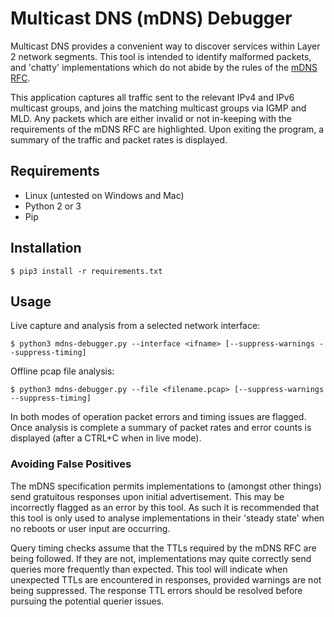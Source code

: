 # Multicast DNS (mDNS) Debugger

Multicast DNS provides a convenient way to discover services within Layer 2 network segments. This tool is intended to identify malformed packets, and 'chatty' implementations which do not abide by the rules of the [mDNS RFC](https://tools.ietf.org/html/rfc6762).

This application captures all traffic sent to the relevant IPv4 and IPv6 multicast groups, and joins the matching multicast groups via IGMP and MLD. Any packets which are either invalid or not in-keeping with the requirements of the mDNS RFC are highlighted. Upon exiting the program, a summary of the traffic and packet rates is displayed.

## Requirements

* Linux (untested on Windows and Mac)
* Python 2 or 3
* Pip

## Installation

```shell
$ pip3 install -r requirements.txt
```

## Usage

Live capture and analysis from a selected network interface:

```shell
$ python3 mdns-debugger.py --interface <ifname> [--suppress-warnings --suppress-timing]
```

Offline pcap file analysis:

```shell
$ python3 mdns-debugger.py --file <filename.pcap> [--suppress-warnings --suppress-timing]
```

In both modes of operation packet errors and timing issues are flagged. Once analysis is complete a summary of packet rates and error counts is displayed (after a CTRL+C when in live mode).

### Avoiding False Positives

The mDNS specification permits implementations to (amongst other things) send gratuitous responses upon initial advertisement. This may be incorrectly flagged as an error by this tool. As such it is recommended that this tool is only used to analyse implementations in their 'steady state' when no reboots or user input are occurring.

Query timing checks assume that the TTLs required by the mDNS RFC are being followed. If they are not, implementations may quite correctly send queries more frequently than expected. This tool will indicate when unexpected TTLs are encountered in responses, provided warnings are not being suppressed. The response TTL errors should be resolved before pursuing the potential querier issues.
